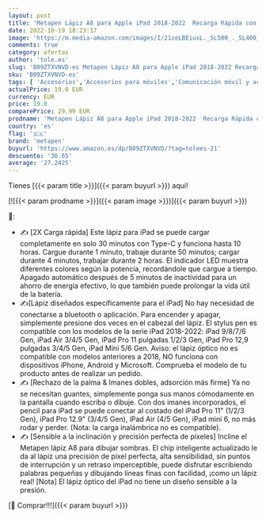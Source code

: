 ```yaml
---
layout: post
title: 'Metapen Lápiz A8 para Apple iPad 2018-2022  Recarga Rápida con Rechazo de Palma Sin Demora/Detección de Inclinación  Pencil para iPad 6/7/8/9 Generación  iPad Pro 3/4/5  iPad Air 3/4/5  iPad Mini 5/6'
date: 2022-10-19 18:23:17
image: 'https://m.media-amazon.com/images/I/21zeLBEiusL._SL500_._SL400_.jpg'
comments: true
category: ofertas
author: 'tole.es'
slug: 'B09ZTXVNVD-es Metapen Lápiz A8 para Apple iPad 2018-2022 Recarga Rápida...'
sku: 'B09ZTXVNVD-es'
tags: [ 'Accesorios','Accesorios para móviles','Comunicación móvil y accesorios','Electrónica','Informática','Lápices para tabletas gráficas','Punteros para móviles','Teclados, ratones y periféricos de entrada','apple','ipad','metapen','🇪🇸', ]
actualPrice: 19.0 EUR
currency: EUR
price: 19.0
comparePrice: 29.99 EUR
prodname: 'Metapen Lápiz A8 para Apple iPad 2018-2022  Recarga Rápida con Rechazo de Palma Sin Demora/Detección de Inclinación  Pencil para iPad 6/7/8/9 Generación  iPad Pro 3/4/5  iPad Air 3/4/5  iPad Mini 5/6'
country: 'es'
flag: '🇪🇸'
brand: 'metapen'
buyurl: 'https://www.amazon.es/dp/B09ZTXVNVD/?tag=tolees-21'
descuento: '36.65'
average: '27.2425'
---
```


Tienes [{{< param title >}}]({{< param buyurl >}}) aqui!

[![{{< param prodname >}}]({{< param image >}})]({{< param buyurl >}})

🔎:

- ✍ [2X Carga rápida] Este lápiz para iPad se puede cargar completamente en solo 30 minutos con Type-C y funciona hasta 10 horas. Cargue durante 1 minuto, trabaje durante 50 minutos; cargar durante 4 minutos, trabajar durante 2 horas. El indicador LED muestra diferentes colores según la potencia, recordándole que cargue a tiempo. Apagado automático después de 5 minutos de inactividad para un ahorro de energía efectivo, lo que también puede prolongar la vida útil de la batería.
- ✍[Lápiz diseñados específicamente para el iPad] No hay necesidad de conectarse a bluetooth o aplicación. Para encender y apagar, simplemente presione dos veces en el cabezal del lápiz. El stylus pen es compatible con los modelos de la serie iPad 2018-2022: iPad 9/8/7/6 Gen, iPad Air 3/4/5 Gen, iPad Pro 11 pulgadas 1/2/3 Gen, iPad Pro 12,9 pulgadas 3/4/5 Gen, iPad Mini 5/6 Gen. Aviso: el lápiz óptico no es compatible con modelos anteriores a 2018, NO funciona con dispositivos iPhone, Android y Microsoft. Comprueba el modelo de tu producto antes de realizar un pedido.
- ✍ [Rechazo de la palma & Imanes dobles, adsorción más firme] Ya no se necesitan guantes, simplemente ponga sus manos cómodamente en la pantalla cuando escriba o dibuje. Con dos imanes incorporados, el pencil para iPad se puede conectar al costado del iPad Pro 11" (1/2/3 Gen), iPad Pro 12.9" (3/4/5 Gen), iPad Air (4/5 Gen), iPad mini 6, no más rodar y perder. (Nota: la carga inalámbrica no es compatible).
- ✍ [Sensible a la inclinación y precisión perfecta de píxeles] Incline el Metapen lápiz A8 para dibujar sombras. El chip inteligente actualizado le da al lápiz una precisión de píxel perfecta, alta sensibilidad, sin puntos de interrupción y un retraso imperceptible, puede disfrutar escribiendo palabras pequeñas y dibujando líneas finas con facilidad, ¡como un lápiz real! [Nota] El lápiz óptico del iPad no tiene un diseño sensible a la presión.

[🛒 Comprar!!!]({{< param buyurl >}})
